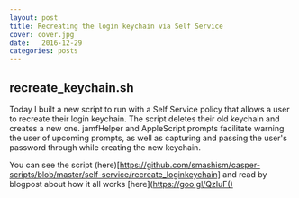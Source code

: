 ```yaml
---
layout: post
title: Recreating the login keychain via Self Service
cover: cover.jpg
date:   2016-12-29
categories: posts
---
```


## recreate_keychain.sh

Today I built a new script to run with a Self Service policy that allows a user to recreate their login keychain. The script deletes their old keychain and creates a new one. jamfHelper and AppleScript prompts facilitate warning the user of upcoming prompts, as well as capturing and passing the user's password through while creating the new keychain.

You can see the script (here)[https://github.com/smashism/casper-scripts/blob/master/self-service/recreate_loginkeychain] and read by blogpost about how it all works [here](https://goo.gl/QzluF()
